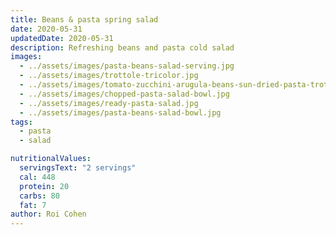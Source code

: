 ```yaml
---
title: Beans & pasta spring salad
date: 2020-05-31
updatedDate: 2020-05-31
description: Refreshing beans and pasta cold salad
images:
  - ../assets/images/pasta-beans-salad-serving.jpg
  - ../assets/images/trottole-tricolor.jpg
  - ../assets/images/tomato-zucchini-arugula-beans-sun-dried-pasta-trottole.jpg
  - ../assets/images/chopped-pasta-salad-bowl.jpg
  - ../assets/images/ready-pasta-salad.jpg
  - ../assets/images/pasta-beans-salad-bowl.jpg
tags:
  - pasta
  - salad

nutritionalValues:
  servingsText: "2 servings"
  cal: 448
  protein: 20
  carbs: 80
  fat: 7
author: Roi Cohen
---
```


<PrintView fileName="beans-n-pasta-spring-salad"/>
